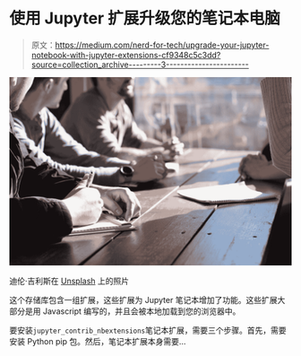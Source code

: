 # 使用 Jupyter 扩展升级您的笔记本电脑

> 原文：<https://medium.com/nerd-for-tech/upgrade-your-jupyter-notebook-with-jupyter-extensions-cf9348c5c3dd?source=collection_archive---------3----------------------->

![](img/b71af0c23440702f9063fea3c94b6e0e.png)

迪伦·吉利斯在 [Unsplash](https://unsplash.com?utm_source=medium&utm_medium=referral) 上的照片

这个存储库包含一组扩展，这些扩展为 Jupyter 笔记本增加了功能。这些扩展大部分是用 Javascript 编写的，并且会被本地加载到您的浏览器中。

要安装`jupyter_contrib_nbextensions`笔记本扩展，需要三个步骤。首先，需要安装 Python pip 包。然后，笔记本扩展本身需要…